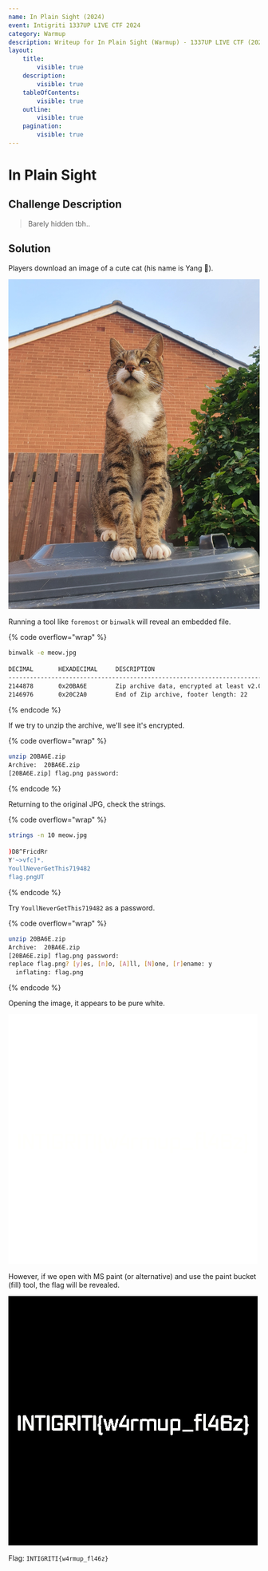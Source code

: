 ```yaml
---
name: In Plain Sight (2024)
event: Intigriti 1337UP LIVE CTF 2024
category: Warmup
description: Writeup for In Plain Sight (Warmup) - 1337UP LIVE CTF (2024) 💜
layout:
    title:
        visible: true
    description:
        visible: true
    tableOfContents:
        visible: true
    outline:
        visible: true
    pagination:
        visible: true
---
```


# In Plain Sight

## Challenge Description

> Barely hidden tbh..

## Solution

Players download an image of a cute cat (his name is Yang 💜).

![](./images/0.jpg)

Running a tool like `foremost` or `binwalk` will reveal an embedded file.

{% code overflow="wrap" %}
```bash
binwalk -e meow.jpg

DECIMAL       HEXADECIMAL     DESCRIPTION
--------------------------------------------------------------------------------
2144878       0x20BA6E        Zip archive data, encrypted at least v2.0 to extract, compressed size: 1938, uncompressed size: 3446, name: flag.png
2146976       0x20C2A0        End of Zip archive, footer length: 22
```
{% endcode %}

If we try to unzip the archive, we'll see it's encrypted.

{% code overflow="wrap" %}
```bash
unzip 20BA6E.zip
Archive:  20BA6E.zip
[20BA6E.zip] flag.png password:
```
{% endcode %}

Returning to the original JPG, check the strings.

{% code overflow="wrap" %}
```bash
strings -n 10 meow.jpg

)D8^FricdRr
Y'~>vfc]*.
YoullNeverGetThis719482
flag.pngUT
```
{% endcode %}

Try `YoullNeverGetThis719482` as a password.

{% code overflow="wrap" %}
```bash
unzip 20BA6E.zip
Archive:  20BA6E.zip
[20BA6E.zip] flag.png password:
replace flag.png? [y]es, [n]o, [A]ll, [N]one, [r]ename: y
  inflating: flag.png
```
{% endcode %}

Opening the image, it appears to be pure white.

![](./images/1.PNG)

However, if we open with MS paint (or alternative) and use the paint bucket (fill) tool, the flag will be revealed.

![](./images/2.PNG)

Flag: `INTIGRITI{w4rmup_fl46z}`
